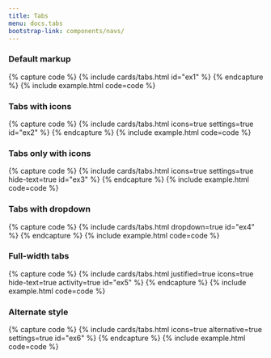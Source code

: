 ```yaml
---
title: Tabs
menu: docs.tabs
bootstrap-link: components/navs/
---
```


### Default markup

{% capture code %}
{% include cards/tabs.html id="ex1" %}
{% endcapture %}
{% include example.html code=code %}

### Tabs with icons

{% capture code %}
{% include cards/tabs.html icons=true settings=true id="ex2" %}
{% endcapture %}
{% include example.html code=code %}

### Tabs only with icons

{% capture code %}
{% include cards/tabs.html icons=true settings=true hide-text=true id="ex3" %}
{% endcapture %}
{% include example.html code=code %}

### Tabs with dropdown

{% capture code %}
{% include cards/tabs.html dropdown=true id="ex4" %}
{% endcapture %}
{% include example.html code=code %}

### Full-width tabs

{% capture code %}
{% include cards/tabs.html justified=true icons=true hide-text=true activity=true id="ex5" %}
{% endcapture %}
{% include example.html code=code %}

### Alternate style

{% capture code %}
{% include cards/tabs.html icons=true alternative=true settings=true id="ex6" %}
{% endcapture %}
{% include example.html code=code %}

